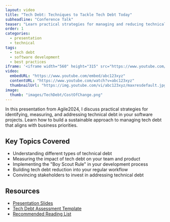 ```yaml
---
layout: video
title: "Tech Debt: Techniques to Tackle Tech Debt Today"
subheadline: "Conference Talk"
teaser: "Learn practical strategies for managing and reducing technical debt in your software projects."
order: 1
categories:
  - presentation
  - technical
tags:
  - tech debt
  - software development
  - best practices
iframe: '<iframe width="560" height="315" src="https://www.youtube.com/embed/abc123xyz" frameborder="0" allow="accelerometer; autoplay; clipboard-write; encrypted-media; gyroscope; picture-in-picture" allowfullscreen></iframe>'
video:
  embedURL: "https://www.youtube.com/embed/abc123xyz"
  contentURL: "https://www.youtube.com/watch?v=abc123xyz"
  thumbnailUrl: "https://img.youtube.com/vi/abc123xyz/maxresdefault.jpg"
image:
  thumb: "images/TechDebt/CostOfChange.png"
---
```


In this presentation from Agile2024, I discuss practical strategies for identifying, measuring, and addressing technical debt in your software projects. Learn how to build a sustainable approach to managing tech debt that aligns with business priorities.

## Key Topics Covered

- Understanding different types of technical debt
- Measuring the impact of tech debt on your team and product
- Implementing the "Boy Scout Rule" in your development process
- Building tech debt reduction into your regular workflow
- Convincing stakeholders to invest in addressing technical debt

## Resources

- [Presentation Slides](https://delta3consulting.com/resources/tech-debt-slides.pdf)
- [Tech Debt Assessment Template](https://delta3consulting.com/resources/tech-debt-assessment.xlsx)
- [Recommended Reading List](https://delta3consulting.com/blog/TechniquesToTackleTech-debtToday)
